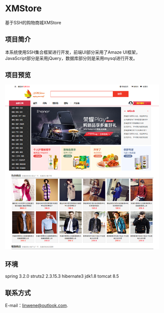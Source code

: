 # XMStore
基于SSH的购物商城XMStore

## 项目简介
本系统使用SSH集合框架进行开发，前端UI部分采用了Amaze UI框架，JavaScript部分是采用jQuery，数据库部分则是采用mysql进行开发。

## 项目预览
![detail](/screen/show1.png)

## 环境
spring 3.2.0
struts2 2.3.15.3
hibernate3
jdk1.8
tomcat 8.5

## 联系方式

E-mail：[linwene@outlook.com](mailto:linwene@outlook.com).


